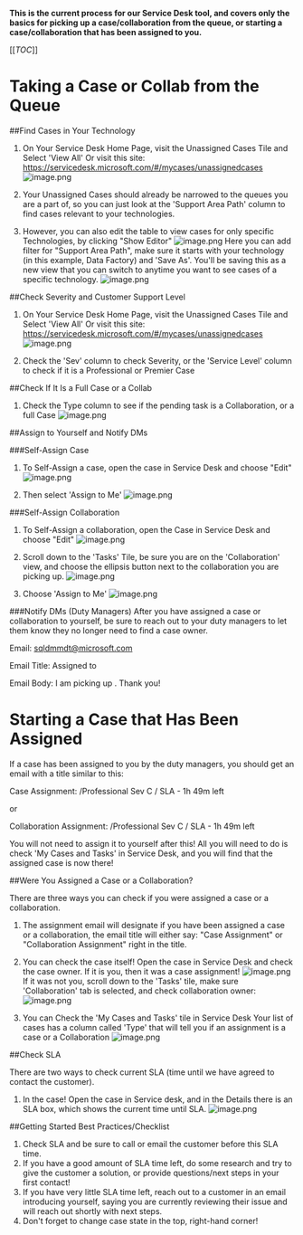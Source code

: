 **This is the current process for our Service Desk tool, and covers only the basics for picking up a case/collaboration from the queue, or starting a case/collaboration that has been assigned to you.**

[[_TOC_]]


# Taking a Case or Collab from the Queue

##Find Cases in Your Technology
1. On Your Service Desk Home Page, visit the Unassigned Cases Tile and Select 'View All'
Or visit this site: https://servicedesk.microsoft.com/#/mycases/unassignedcases
![image.png](/.attachments/image-6e6fcb9c-446a-498a-9529-ce0690a8e864.png)

2. Your Unassigned Cases should already be narrowed to the queues you are a part of, so you can just look at the 'Support Area Path' column to find cases relevant to your technologies.

2. However, you can also edit the table to view cases for only specific Technologies, by clicking "Show Editor"
![image.png](/.attachments/image-b6447dd0-7569-4303-aa5c-a9433ee459ae.png)
Here you can add  filter for "Support Area Path", make sure it starts with your technology (in this example, Data Factory) and 'Save As'. You'll be saving this as a new view that you can switch to anytime you want to see cases of a specific technology. 
![image.png](/.attachments/image-3dae1860-1f69-4da4-8d16-2b4086ca83c4.png)

##Check Severity and Customer Support Level
1. On Your Service Desk Home Page, visit the Unassigned Cases Tile and Select 'View All'
Or visit this site: https://servicedesk.microsoft.com/#/mycases/unassignedcases
![image.png](/.attachments/image-6e6fcb9c-446a-498a-9529-ce0690a8e864.png)

2. Check the 'Sev' column to check Severity, or the 'Service Level' column to check if it is a Professional or Premier Case

##Check If It Is a Full Case or a Collab

1. Check the Type column to see if the pending task is a Collaboration, or a full Case
![image.png](/.attachments/image-5542aad7-831c-43ce-ac75-2b7c833d9134.png)

##Assign to Yourself and Notify DMs

###Self-Assign Case
1. To Self-Assign a case, open the case in Service Desk and choose "Edit"
![image.png](/.attachments/image-7448aab0-4243-45e0-968a-25b19e554012.png)

2. Then select 'Assign to Me'
![image.png](/.attachments/image-a6a20aa5-985f-4c8d-aa82-aaffacdc32f5.png)

###Self-Assign Collaboration
1. To Self-Assign a collaboration, open the Case in Service Desk and choose "Edit"
![image.png](/.attachments/image-7448aab0-4243-45e0-968a-25b19e554012.png)

2. Scroll down to the 'Tasks' Tile, be sure you are on the 'Collaboration' view, and choose the ellipsis button next to the collaboration you are picking up.
![image.png](/.attachments/image-26526cef-f5dc-418b-9c4c-14784465382f.png)

3. Choose 'Assign to Me'
![image.png](/.attachments/image-9876a496-d968-4d1d-b07b-77cf9d15b16a.png)


###Notify DMs (Duty Managers)
After you have assigned a case or collaboration to yourself, be sure to reach out to your duty managers to let them know they no longer need to find a case owner.

Email: sqldmmdt@microsoft.com

Email Title: <Case Number> Assigned to <Your Alias>

Email Body:
I am picking up <Case Number>. Thank you!

# Starting a Case that Has Been Assigned

If a case has been assigned to you by the duty managers, you should get an email with a title similar to this:

Case Assignment: <Case Number> /Professional  Sev C / SLA - 1h 49m left

or 

Collaboration Assignment: <Case Number> /Professional  Sev C / SLA - 1h 49m left

You will not need to assign it to yourself after this! All you will need to do is check 'My Cases and Tasks' in Service Desk, and you will find that the assigned case is now there!


##Were You Assigned a Case or a Collaboration?

There are three ways you can check if you were assigned a case or a collaboration.
1. The assignment email will designate if you have been assigned a case or a collaboration, the email title will either say: "Case Assignment" or "Collaboration Assignment" right in the title.

2. You can check the case itself! Open the case in Service Desk and check the case owner. If it is you, then it was a case assignment!
![image.png](/.attachments/image-f2d4b756-a517-42e5-886b-7c9a2c38cdde.png)
If it was not you, scroll down to the 'Tasks' tile, make sure 'Collaboration' tab is selected, and check collaboration owner:
![image.png](/.attachments/image-2ad81f6c-e4f7-463d-beb0-6fe6f4072f3e.png)

3. You can Check the 'My Cases and Tasks' tile in Service Desk
Your list of cases has a column called 'Type' that will tell you if an assignment is a case or a Collaboration
![image.png](/.attachments/image-ca7ae09f-60dd-4dd5-985d-d8747afcfbbf.png)

##Check SLA

There are two ways to check current SLA (time until we have agreed to contact the customer).
1. In the case! Open the case in Service desk, and in the Details there is an SLA box, which shows the current time until SLA.
![image.png](/.attachments/image-c47e504d-03c9-4b8c-9cb2-43406d979a37.png)

##Getting Started Best Practices/Checklist

1. Check SLA and be sure to call or email the customer before this SLA time.
2. If you have a good amount of SLA time left, do some research and try to give the customer a solution, or provide questions/next steps in your first contact!
3. If you have very little SLA time left, reach out to a customer in an email introducing yourself, saying you are currently reviewing their issue and will reach out shortly with next steps.
4. Don't forget to change case state in the top, right-hand corner!